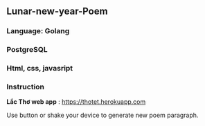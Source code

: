 ## Lunar-new-year-Poem


### Language: Golang

### PostgreSQL

### Html, css, javasript

### Instruction
__Lắc Thơ web app__ : https://thotet.herokuapp.com

Use button or shake your device to generate new poem paragraph.
